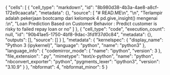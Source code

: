 {
 "cells": [
  {
   "cell_type": "markdown",
   "id": "8b980d38-4b3a-4ae8-a8cf-172e9caacafa",
   "metadata": {},
   "source": [
    "# READ.ME\n",
    "\n",
    "Terlampir adalah pekerjaan bootcamp dari kelompok 4 pd.give_insight() mengenai :\n",
    "<bold>Loan Prediction Based on Customer Behavior : Predict customer is risky  to failed repay loan or no</bold>"
   ]
  },
  {
   "cell_type": "code",
   "execution_count": null,
   "id": "90b41ae5-1750-4bf8-9dac-3fd1f37d0c84",
   "metadata": {},
   "outputs": [],
   "source": []
  }
 ],
 "metadata": {
  "kernelspec": {
   "display_name": "Python 3 (ipykernel)",
   "language": "python",
   "name": "python3"
  },
  "language_info": {
   "codemirror_mode": {
    "name": "ipython",
    "version": 3
   },
   "file_extension": ".py",
   "mimetype": "text/x-python",
   "name": "python",
   "nbconvert_exporter": "python",
   "pygments_lexer": "ipython3",
   "version": "3.10.9"
  }
 },
 "nbformat": 4,
 "nbformat_minor": 5
}
